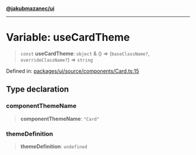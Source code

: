 [**@jakubmazanec/ui**](../README.md)

---

# Variable: useCardTheme

> `const` **useCardTheme**: `object` & () => (`baseClassName?`, `overrideClassName?`) => `string`

Defined in:
[packages/ui/source/components/Card.ts:15](https://github.com/jakubmazanec/tools/blob/026d472564678641afd0039e9c07d936f221ca46/packages/ui/source/components/Card.ts#L15)

## Type declaration

### componentThemeName

> **componentThemeName**: `"Card"`

### themeDefinition

> **themeDefinition**: `undefined`
